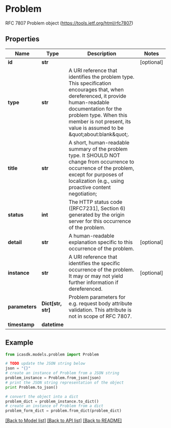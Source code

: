 # Problem

RFC 7807 Problem object (https://tools.ietf.org/html/rfc7807)

## Properties
Name | Type | Description | Notes
------------ | ------------- | ------------- | -------------
**id** | **str** |  | [optional] 
**type** | **str** | A URI reference that identifies the problem type. This specification encourages that, when dereferenced, it provide human-readable documentation for the problem type. When this member is not present, its value is assumed to be \&quot;about:blank\&quot;. | 
**title** | **str** | A short, human-readable summary of the problem type. It SHOULD NOT change from occurrence to occurrence of the problem, except for purposes of localization (e.g., using proactive content negotiation; | 
**status** | **int** | The HTTP status code ([RFC7231], Section 6) generated by the origin server for this occurrence of the problem. | 
**detail** | **str** | A human-readable explanation specific to this occurrence of the problem. | [optional] 
**instance** | **str** | A URI reference that identifies the specific occurrence of the problem.  It may or may not yield further information if dereferenced. | [optional] 
**parameters** | **Dict[str, str]** | Problem parameters for e.g. request body attribute validation. This attribute is not in scope of RFC 7807. | 
**timestamp** | **datetime** |  | 

## Example

```python
from icasdk.models.problem import Problem

# TODO update the JSON string below
json = "{}"
# create an instance of Problem from a JSON string
problem_instance = Problem.from_json(json)
# print the JSON string representation of the object
print Problem.to_json()

# convert the object into a dict
problem_dict = problem_instance.to_dict()
# create an instance of Problem from a dict
problem_form_dict = problem.from_dict(problem_dict)
```
[[Back to Model list]](../README.md#documentation-for-models) [[Back to API list]](../README.md#documentation-for-api-endpoints) [[Back to README]](../README.md)


